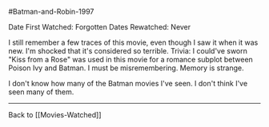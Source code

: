 #Batman-and-Robin-1997

Date First Watched:  Forgotten
Dates Rewatched:  Never

I still remember a few traces of this movie, even though I saw it when it was new.  I'm shocked that it's considered so terrible.  Trivia:  I could've sworn "Kiss from a Rose" was used in this movie for a romance subplot between Poison Ivy and Batman.  I must be misremembering.  Memory is strange.

I don't know how many of the Batman movies I've seen.  I don't think I've seen many of them.

---
Back to [[Movies-Watched]]